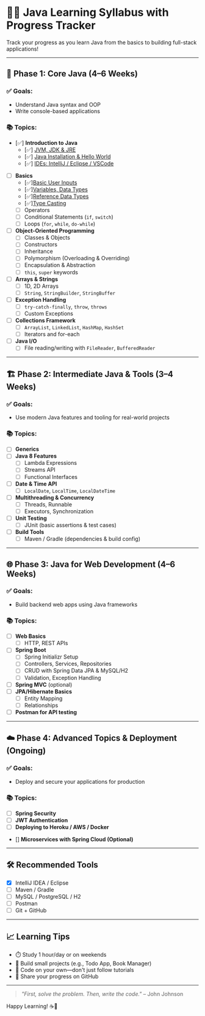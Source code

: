 # 🧑‍💻 Java Learning Syllabus with Progress Tracker

Track your progress as you learn Java from the basics to building full-stack applications!

---

## 📘 Phase 1: Core Java (4–6 Weeks)

### ✅ Goals:
- Understand Java syntax and OOP
- Write console-based applications

### 📚 Topics:
- [✅] **Introduction to Java**
    - [✅] [JVM, JDK & JRE ](./jvm-jdk-jre.md)
    - [✅] [Java Installation & Hello World](./installation.md)
    - [✅] [IDEs: IntelliJ / Eclipse / VSCode](./ide.md)

- [ ] **Basics**
    - [✅][Basic User Inputs ](./userinputscanner.md)
    - [✅][Variables, Data Types](./variables_and_datatypes.md)
    - [✅][Reference Data Types](./reference_data_types.md)
    - [✅][Type Casting](./type_casting.md)
    - [ ] Operators 
    - [ ] Conditional Statements (`if`, `switch`)
    - [ ] Loops (`for`, `while`, `do-while`)

- [ ] **Object-Oriented Programming**
    - [ ] Classes & Objects
    - [ ] Constructors
    - [ ] Inheritance
    - [ ] Polymorphism (Overloading & Overriding)
    - [ ] Encapsulation & Abstraction
    - [ ] `this`, `super` keywords

- [ ] **Arrays & Strings**
    - [ ] 1D, 2D Arrays
    - [ ] `String`, `StringBuilder`, `StringBuffer`

- [ ] **Exception Handling**
    - [ ] `try-catch-finally`, `throw`, `throws`
    - [ ] Custom Exceptions

- [ ] **Collections Framework**
    - [ ] `ArrayList`, `LinkedList`, `HashMap`, `HashSet`
    - [ ] Iterators and for-each

- [ ] **Java I/O**
    - [ ] File reading/writing with `FileReader`, `BufferedReader`

---

## 🏗️ Phase 2: Intermediate Java & Tools (3–4 Weeks)

### ✅ Goals:
- Use modern Java features and tooling for real-world projects

### 📚 Topics:
- [ ] **Generics**
- [ ] **Java 8 Features**
    - [ ] Lambda Expressions
    - [ ] Streams API
    - [ ] Functional Interfaces

- [ ] **Date & Time API**
    - [ ] `LocalDate`, `LocalTime`, `LocalDateTime`

- [ ] **Multithreading & Concurrency**
    - [ ] Threads, Runnable
    - [ ] Executors, Synchronization

- [ ] **Unit Testing**
    - [ ] JUnit (basic assertions & test cases)

- [ ] **Build Tools**
    - [ ] Maven / Gradle (dependencies & build config)

---

## 🌐 Phase 3: Java for Web Development (4–6 Weeks)

### ✅ Goals:
- Build backend web apps using Java frameworks

### 📚 Topics:
- [ ] **Web Basics**
    - [ ] HTTP, REST APIs

- [ ] **Spring Boot**
    - [ ] Spring Initializr Setup
    - [ ] Controllers, Services, Repositories
    - [ ] CRUD with Spring Data JPA & MySQL/H2
    - [ ] Validation, Exception Handling

- [ ] **Spring MVC** (optional)
- [ ] **JPA/Hibernate Basics**
    - [ ] Entity Mapping
    - [ ] Relationships

- [ ] **Postman for API testing**

---

## ☁️ Phase 4: Advanced Topics & Deployment (Ongoing)

### ✅ Goals:
- Deploy and secure your applications for production

### 📚 Topics:
- [ ] **Spring Security**
- [ ] **JWT Authentication**
- [ ] **Deploying to Heroku / AWS / Docker**
- [] **Microservices with Spring Cloud (Optional)**

---

## 🛠️ Recommended Tools
- [x] IntelliJ IDEA / Eclipse
- [ ] Maven / Gradle
- [ ] MySQL / PostgreSQL / H2
- [ ] Postman
- [ ] Git + GitHub

---

## 📈 Learning Tips
- ⏱️ Study 1 hour/day or on weekends
- 🧪 Build small projects (e.g., Todo App, Book Manager)
- 🧠 Code on your own—don't just follow tutorials
- 🚀 Share your progress on GitHub

---

> _"First, solve the problem. Then, write the code."_ – John Johnson

Happy Learning! ☕🚀
